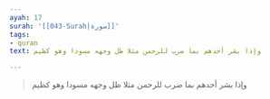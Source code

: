 ```yaml
---
ayah: 17
surah: '[[043-Surah|سورة]]'
tags:
- quran
text: وإذا بشر أحدهم بما ضرب للرحمن مثلا ظل وجهه مسودا وهو كظيم

---
```

> وإذا بشر أحدهم بما ضرب للرحمن مثلا ظل وجهه مسودا وهو كظيم
